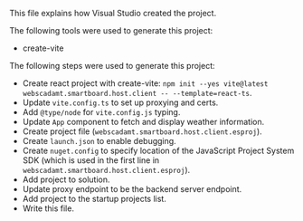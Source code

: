 This file explains how Visual Studio created the project.

The following tools were used to generate this project:
- create-vite

The following steps were used to generate this project:
- Create react project with create-vite: `npm init --yes vite@latest webscadamt.smartboard.host.client -- --template=react-ts`.
- Update `vite.config.ts` to set up proxying and certs.
- Add `@type/node` for `vite.config.js` typing.
- Update `App` component to fetch and display weather information.
- Create project file (`webscadamt.smartboard.host.client.esproj`).
- Create `launch.json` to enable debugging.
- Create `nuget.config` to specify location of the JavaScript Project System SDK (which is used in the first line in `webscadamt.smartboard.host.client.esproj`).
- Add project to solution.
- Update proxy endpoint to be the backend server endpoint.
- Add project to the startup projects list.
- Write this file.
